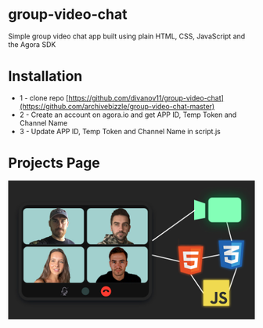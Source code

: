 # group-video-chat
Simple group video chat app built using plain HTML, CSS, JavaScript and the Agora SDK

# Installation
* 1 - clone repo [https://github.com/divanov11/group-video-chat](https://github.com/archivebizzle/group-video-chat-master)
* 2 - Create an account on agora.io and get APP ID, Temp Token and Channel Name
* 3 - Update APP ID, Temp Token and Channel Name in script.js


# Projects Page
<img src="./coverpic.jpg">  
